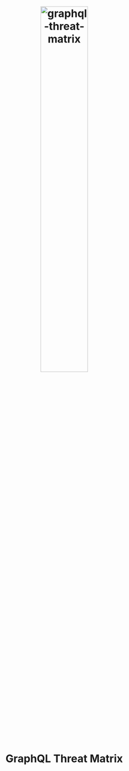 <h1 align="center">
 <img src="https://github.com/nicholasaleks/graphql-threat-matrix/blob/master/static/graphql-threat-matrix.png?raw=true" height="50%" width="50%" alt="graphql-threat-matrix"/>
 <br>
</h1>

<h1 align="center">
 GraphQL Threat Matrix
</h1>

